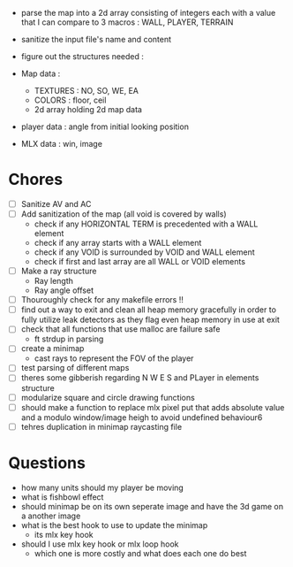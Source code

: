 - parse the map into a 2d array consisting of integers each with a value that I can compare to 3 macros : WALL, PLAYER, TERRAIN
- sanitize the input file's name and content
- figure out the structures needed :

- Map data :

  - TEXTURES : NO, SO, WE, EA
  - COLORS : floor, ceil
  - 2d array holding 2d map data

- player data : angle from initial looking position
- MLX data : win, image


# Chores

- [ ] Sanitize AV and AC
- [ ] Add sanitization of the map (all void is covered by walls)
  - check if any HORIZONTAL TERM is precedented with a WALL element
  - check if any array starts with a WALL element
  - check if any VOID is surrounded by VOID and WALL element
  - check if first and last array are all WALL or VOID elements
- [ ] Make a ray structure
  - Ray length
  - Ray angle offset
- [ ] Thouroughly check for any makefile errors !!
- [ ] find out a way to exit and clean all heap memory gracefully in order to fully utilize leak detectors as they flag even heap memory in use at exit 
- [ ] check that all functions that use malloc are failure safe
  - ft strdup in parsing 
- [ ] create a minimap
  - cast rays to represent the FOV of the player
- [ ] test parsing of different maps
- [ ] theres some gibberish regarding N W E S and PLayer in elements structure
- [ ] modularize square and circle drawing functions
- [ ] should make a function to replace mlx pixel put that adds absolute value and a modulo window/image heigh to avoid undefined behaviour6
- [ ] tehres duplication in minimap raycasting file
# Questions

- how many units should my player be moving
- what is fishbowl effect
- should minimap be on its own seperate image and have the 3d game on a another image
- what is the best hook to use to update the minimap
  - its mlx key hook
- should I use mlx key hook or mlx loop hook
  - which one is more costly and what does each one do best